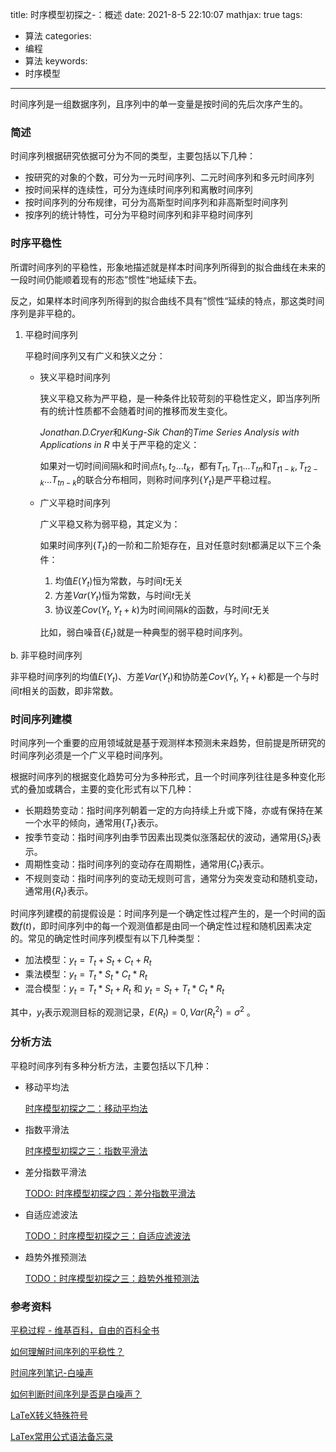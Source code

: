 title: 时序模型初探之-：概述
date: 2021-8-5 22:10:07
mathjax: true
tags:
- 算法
categories:
- 编程
- 算法
keywords:
- 时序模型

---

时间序列是一组数据序列，且序列中的单一变量是按时间的先后次序产生的。

### 简述

时间序列根据研究依据可分为不同的类型，主要包括以下几种：

- 按研究的对象的个数，可分为一元时间序列、二元时间序列和多元时间序列
- 按时间采样的连续性，可分为连续时间序列和离散时间序列
- 按时间序列的分布规律，可分为高斯型时间序列和非高斯型时间序列
- 按序列的统计特性，可分为平稳时间序列和非平稳时间序列

<!-- more -->

### 时序平稳性

所谓时间序列的平稳性，形象地描述就是样本时间序列所得到的拟合曲线在未来的一段时间仍能顺着现有的形态”惯性“地延续下去。 

反之，如果样本时间序列所得到的拟合曲线不具有”惯性“延续的特点，那这类时间序列是非平稳的。

1. 平稳时间序列
    
    平稳时间序列又有广义和狭义之分：
    
    - 狭义平稳时间序列
        
        狭义平稳又称为严平稳，是一种条件比较苛刻的平稳性定义，即当序列所有的统计性质都不会随着时间的推移而发生变化。
        
        *Jonathan.D.Cryer*和*Kung-Sik Chan*的*Time Series Analysis with Applications in R* 中关于严平稳的定义：
        
        如果对一切时间间隔k和时间点$t_1,t_2...t_k$，都有$T_{t1},T_{t1}...T_{tn}$和$T_{t1-k},T_{t2-k}...T_{tn-k}$的联合分布相同，则称时间序列$\{Y_t\}$是严平稳过程。
        
    - 广义平稳时间序列
        
        广义平稳又称为弱平稳，其定义为：
        
        如果时间序列$\{T_t\}$的一阶和二阶矩存在，且对任意时刻t都满足以下三个条件：
        
        1. 均值$E(Y_t)$恒为常数，与时间$t$无关
        2. 方差$Var(Y_t)$恒为常数，与时间$t$无关
        3. 协议差$Cov(Y_t,Y_t + k)$为时间间隔$k$的函数，与时间$t$无关
        
        比如，弱白噪音$\{E_t\}$就是一种典型的弱平稳时间序列。
        

b. 非平稳时间序列

非平稳时间序列的均值$E(Y_t)$、方差$Var(Y_t)$和协防差$Cov(Y_t, Y_t + k)$都是一个与时间$t$相关的函数，即非常数。

### 时间序列建模

时间序列一个重要的应用领域就是基于观测样本预测未来趋势，但前提是所研究的时间序列必须是一个广义平稳时间序列。

根据时间序列的根据变化趋势可分为多种形式，且一个时间序列往往是多种变化形式的叠加或耦合，主要的变化形式有以下几种：

- 长期趋势变动：指时间序列朝着一定的方向持续上升或下降，亦或有保持在某一个水平的倾向，通常用$\{T_t\}$表示。
- 按季节变动：指时间序列由季节因素出现类似涨落起伏的波动，通常用$\{S_t\}$表示。
- 周期性变动：指时间序列的变动存在周期性，通常用$\{C_t\}$表示。
- 不规则变动：指时间序列的变动无规则可言，通常分为突发变动和随机变动，通常用$\{R_t\}$表示。

时间序列建模的前提假设是：时间序列是一个确定性过程产生的，是一个时间的函数$f(t)$，即时间序列中的每一个观测值都是由同一个确定性过程和随机因素决定的。常见的确定性时间序列模型有以下几种类型：

- 加法模型：$y_t = T_t + S_t + C_t + R_t$
- 乘法模型：$y_t = T_t * S_t * C_t * R_t$
- 混合模型：$y_t = T_t * S_t + R_t$ 和 $y_t = S_t + T_t * C_t * R_t$

 其中，$y_t$表示观测目标的观测记录，$E(R_t) = 0, Var(R_t^2) = σ^2$ 。

### 分析方法

 平稳时间序列有多种分析方法，主要包括以下几种：

- 移动平均法
    
    [时序模型初探之二：移动平均法](/2021/08/07/时序模型初探之二：移动平均法) 
    
- 指数平滑法
    
    [时序模型初探之三：指数平滑法](/2021/08/11/时序模型初探之三：指数平滑法) 
    
- 差分指数平滑法
    
    [TODO: 时序模型初探之四：差分指数平滑法]()
    
- 自适应滤波法
    
    [TODO：时序模型初探之三：自适应滤波法](/2021/08/11/时序模型初探之三：指数平滑法)
    
- 趋势外推预测法
    
    [TODO：时序模型初探之三：趋势外推预测法](/2021/08/11/时序模型初探之三：指数平滑法)
    

### 参考资料

[平稳过程 - 维基百科，自由的百科全书](https://zh.wikipedia.org/wiki/%E5%B9%B3%E7%A8%B3%E8%BF%87%E7%A8%8B)

[如何理解时间序列的平稳性？](https://zhuanlan.zhihu.com/p/64757964)

[时间序列笔记-白噪声](https://www.jianshu.com/p/754243217327)

[如何判断时间序列是否是白噪声？](https://www.zhihu.com/question/27696517)

[LaTeX转义特殊符号](https://www.cnblogs.com/litifeng/p/11663716.html#:~:text=%E8%BD%AC%E4%B9%89%E5%AD%97%E7%AC%A6%20%E5%9C%A8LaTeX%E4%B8%AD%E6%9C%89%E4%B8%80%E4%BA%9B%E7%AC%A6%E5%8F%B7%E8%A2%AB%E7%94%A8%E4%BA%8E%E7%89%B9%E6%AE%8A%E7%9A%84%E7%94%A8%E9%80%94%EF%BC%8C%E5%A6%82,%5C%20backslash%20%E7%AC%A6%E5%8F%B7%E8%A2%AB%E7%94%A8%E4%BA%8E%E5%91%BD%E4%BB%A4%E7%9A%84%E8%BD%AC%E4%B9%89%EF%BC%8C%E7%9B%B4%E6%8E%A5%E5%9C%A8LaTeX%E4%B8%AD%E8%BE%93%E5%85%A5%E8%BF%99%E4%BA%9B%E7%AC%A6%E5%8F%B7%E6%98%AF%E6%97%A0%E6%B3%95%E6%AD%A3%E7%A1%AE%E5%BE%97%E5%88%B0%E8%BF%99%E4%BA%9B%E7%AC%A6%E5%8F%B7%E7%9A%84%EF%BC%8C%E7%94%9A%E8%87%B3%E4%BC%9A%E5%BC%95%E8%B5%B7LaTeX%E7%9A%84%E6%8A%A5%E9%94%99%E3%80%82)

[LaTex常用公式语法备忘录](https://zhuanlan.zhihu.com/p/158773598)